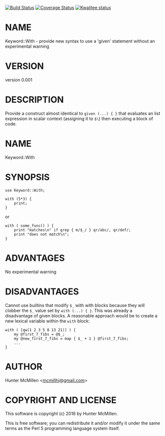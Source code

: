 [![Build Status](https://travis-ci.org/mcmillhj/Keyword-With.svg?branch=master)](https://travis-ci.org/mcmillhj/Keyword-With)
[![Coverage Status](https://coveralls.io/repos/mcmillhj/Keyword-With/badge.svg?branch=master)](https://coveralls.io/r/mcmillhj/Keyword-With?branch=master)
[![Kwalitee status](http://cpants.cpanauthors.org/dist/Keyword-With.png)](http://cpants.charsbar.org/dist/overview/Keyword-With)

# NAME

Keyword::With - provide new syntax to use a 'given' statement without an experimental warning

# VERSION

version 0.001

# DESCRIPTION

Provide a construct almost identical to `given (...) { }` that evaluates an list expression in scalar context (assigning it to `$\`) then executing a block of code. 

# NAME 

Keyword::With 

# SYNOPSIS 

    use Keyword::With; 

    with (5*3) {
        print; 
    }

or 

    with ( some_func() ) {
        print "matches\n" if grep { m/$_/ } qr/abc/, qr/def/;
        print "does not match\n"; 
    } 

# ADVANTAGES 

No experimental warning

# DISADVANTAGES 

Cannot use builtins that modify `$_` with with blocks because they will clobber the `$_` value set by `with (...) { }`. This was already a disadvantage of given blocks. A reasonable approach would be to create a new lexical variable within the `with` block:

    with ( [qw(1 2 3 5 8 13 21)] ) {
        my @first_7_fibs = @$_;
        my @new_first_7_fibs = map { $_ + 1 } @first_7_fibs;
        ...
    }

# AUTHOR

Hunter McMillen &lt;mcmillhj@gmail.com>

# COPYRIGHT AND LICENSE

This software is copyright (c) 2016 by Hunter McMillen.

This is free software; you can redistribute it and/or modify it under
the same terms as the Perl 5 programming language system itself.
